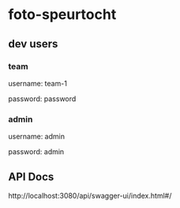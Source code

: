 # foto-speurtocht
## dev users
### team
username: team-1

password: password
### admin
username: admin

password: admin
## API Docs
http://localhost:3080/api/swagger-ui/index.html#/